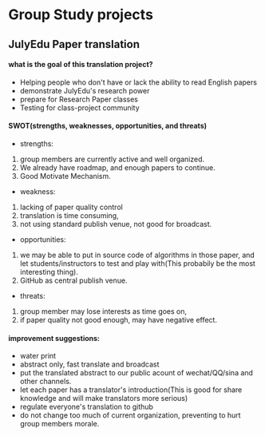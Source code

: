 # Group Study projects

## JulyEdu Paper translation
#### what is the goal of this translation project?
 * Helping people who don't have or lack the ability to read English papers
 * demonstrate JulyEdu's research power
 * prepare for Research Paper classes
 * Testing for class-project community
 
#### SWOT(strengths, weaknesses, opportunities, and threats)
* strengths: 
 1. group members are currently active and well organized. 
 2. We already have roadmap, and enough papers to continue. 
 3. Good Motivate Mechanism.
* weakness: 
 1. lacking of paper quality control
 2. translation is time consuming, 
 3. not using standard publish venue, not good for broadcast. 
* opportunities: 
 1. we may be able to put in source code of algorithms in those paper, and let students/instructors to test and play with(This probabily be the most interesting thing). 
 2. GitHub as central publish venue.
* threats: 
 1. group member may lose interests as time goes on, 
 2. if paper quality not good enough, may have negative effect.

#### improvement suggestions:
 * water print
 * abstract only, fast translate and broadcast
 * put the translated abstract to our public acount of wechat/QQ/sina and other channels.
 * let each paper has a translator's introduction(This is good for share knowledge and will make translators more serious)
 * regulate everyone's translation to github
 * do not change too much of current organization, preventing to hurt group members morale.
